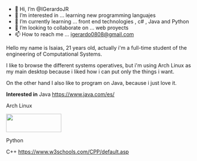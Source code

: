 - 👋 Hi, I’m @IGerardoJR
- 👀 I’m interested in ... learning new programming languajes
- 🌱 I’m currently learning ... front end technologies , c# , Java and Python
- 💞️ I’m looking to collaborate on ... web proyects
- 📫 How to reach me ... igerardo0808@gmail.com


Hello my name is Isaias, 21 years old, actually i'm a full-time student of the engineering of 
Computational Systems.

I like to browse the different systems operatives, but i'm using Arch Linux as my main desktop
because i liked how i can put only the things i want.

On the other hand I also like to program on Java, because i just love it.

**Interested in**
Java
https://www.java.com/es/

Arch Linux 
<!-- 
![https://archlinux.org/](https://archlinux.org/static/logos/archlinux-logo-dark-90dpi.ebdee92a15b3.png) # Para poner imagenes sin hipervinculo
--->
<!-- El siguiente link es un ejemplo de como poner imagenes con hypervinculo-->
[<img src="https://archlinux.org/static/logos/archlinux-logo-dark-90dpi.ebdee92a15b3.png" width="150" height="50"/>](https://archlinux.org/)

Python


C++
https://www.w3schools.com/CPP/default.asp



<!---
IGerardoJR/IGerardoJR is a ✨ special ✨ repository because its `README.md` (this file) appears on your GitHub profile.
You can click the Preview link to take a look at your changes.
--->


